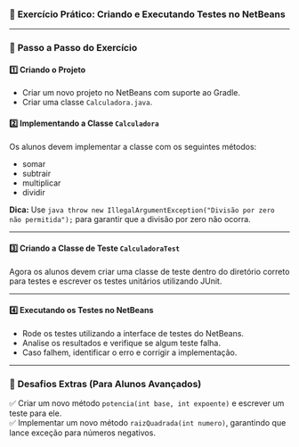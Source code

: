 ### 📌 **Exercício Prático: Criando e Executando Testes no NetBeans**  

---

### 📌 **Passo a Passo do Exercício**  

#### 1️⃣ Criando o Projeto  
- Criar um novo projeto no NetBeans com suporte ao Gradle.  
- Criar uma classe `Calculadora.java`.  

#### 2️⃣ Implementando a Classe `Calculadora`  
Os alunos devem implementar a classe com os seguintes métodos: 
- somar
- subtrair
- multiplicar
- dividir

**Dica:** Use ```java throw new IllegalArgumentException("Divisão por zero não permitida");``` para garantir que a divisão por zero não ocorra.

---

#### 3️⃣ Criando a Classe de Teste `CalculadoraTest`  
Agora os alunos devem criar uma classe de teste dentro do diretório correto para testes e escrever os testes unitários utilizando JUnit.

---

#### 4️⃣ Executando os Testes no NetBeans  
- Rode os testes utilizando a interface de testes do NetBeans.  
- Analise os resultados e verifique se algum teste falha.  
- Caso falhem, identificar o erro e corrigir a implementação.  

---

### 📌 **Desafios Extras (Para Alunos Avançados)**  
✅ Criar um novo método `potencia(int base, int expoente)` e escrever um teste para ele.  
✅ Implementar um novo método `raizQuadrada(int numero)`, garantindo que lance exceção para números negativos.  

